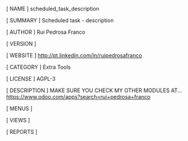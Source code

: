 [ NAME ]
scheduled_task_description


[ SUMMARY ]
Scheduled task - description


[ AUTHOR ]
Rui Pedrosa Franco


[ VERSION ]



[ WEBSITE ]
http://pt.linkedin.com/in/ruipedrosafranco


[ CATEGORY ]
Extra Tools


[ LICENSE ]
AGPL-3


[ DESCRIPTION ]
MAKE SURE YOU CHECK MY OTHER MODULES AT... https://www.odoo.com/apps?search=rui+pedrosa+franco


[ MENUS ]



[ VIEWS ]



[ REPORTS ]
